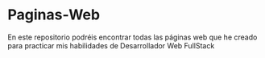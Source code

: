 # Paginas-Web
En este repositorio podréis encontrar todas las páginas web que he creado para practicar mis habilidades de Desarrollador Web FullStack
